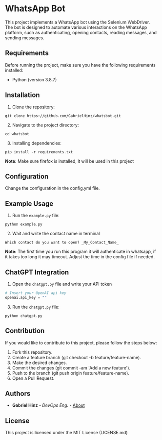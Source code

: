 # WhatsApp Bot

This project implements a WhatsApp bot using the Selenium WebDriver. The bot is designed to automate various interactions on the WhatsApp platform, such as authenticating, opening contacts, reading messages, and sending messages.

## Requirements

Before running the project, make sure you have the following requirements installed:

- Python (version 3.8.7)

## Installation

1. Clone the repository:

  ```shell
  git clone https://github.com/GabrielHinz/whatsbot.git 
  ```
   
2. Navigate to the project directory:

  ```shell
  cd whatsbot
  ```

3. Installing dependencies:

  ```shell
  pip install -r requirements.txt
  ``` 
  
 **Note:** Make sure firefox is installed, it will be used in this project
   
## Configuration
 Change the configuration in the config.yml file.

## Example Usage
1. Run the `example.py` file:
  
  ```shell
  python example.py
  ```
 
 2. Wait and write the contact name in terminal

  ```
  Which contact do you want to open? _My_Contact_Name_
  ```
  
  **Note:** The first time you run this program it will authenticate in whatsapp, if it takes too long it may timeout. Adjust the time in the config file if needed.
  
## ChatGPT Integration
1. Open the `chatgpt.py` file and write your API token
  ```python
  # Insert your OpenAI api key
  openai.api_key = "" 
  ```
3. Run the `chatgpt.py` file:

  ```shell
  python chatgpt.py
  ```
  
## Contribution
If you would like to contribute to this project, please follow the steps below:

1. Fork this repository.
2. Create a feature branch (git checkout -b feature/feature-name).
3. Make the desired changes.
4. Commit the changes (git commit -am 'Add a new feature').
5. Push to the branch (git push origin feature/feature-name).
6. Open a Pull Request.

## Authors
- **Gabriel Hinz** - *DevOps Eng.* -
    [About](https://gabriel.legendproject.com.br/)
    
## License
This project is licensed under the MIT License (LICENSE.md)
